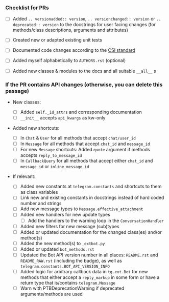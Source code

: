<!--
Hey! You're PRing? Cool! Please have a look at the below checklist. It's here to help both you and the maintainers to remember some aspects. Make sure to check out our contribution guide (https://github.com/python-telegram-bot/python-telegram-bot/blob/master/.github/CONTRIBUTING.rst).
-->

### Checklist for PRs

- [ ] Added `.. versionadded:: version`, `.. versionchanged:: version` or `.. deprecated:: version` to the docstrings for user facing changes (for methods/class descriptions, arguments and attributes)
- [ ] Created new or adapted existing unit tests
- [ ] Documented code changes according to the [CSI standard](https://standards.mousepawmedia.com/en/stable/csi.html)
- [ ] Added myself alphabetically to `AUTHORS.rst` (optional)
- [ ] Added new classes & modules to the docs and all suitable `__all__` s


### If the PR contains API changes (otherwise, you can delete this passage)

* New classes:
    - [ ] Added `self._id_attrs` and corresponding documentation
    - [ ] `__init__` accepts `api_kwargs` as kw-only

* Added new shortcuts:
    - [ ] In `Chat` & `User` for all methods that accept `chat/user_id`
    - [ ] In `Message` for all methods that accept `chat_id` and `message_id`
    - [ ] For new `Message` shortcuts: Added `quote` argument if methods accepts `reply_to_message_id`
    - [ ] In `CallbackQuery` for all methods that accept either `chat_id` and `message_id` or `inline_message_id`

* If relevant:

    - [ ] Added new constants at `telegram.constants` and shortcuts to them as class variables
    - [ ] Link new and existing constants in docstrings instead of hard coded number and strings
    - [ ] Add new message types to `Message.effective_attachment`
    - [ ] Added new handlers for new update types
      - [ ] Add the handlers to the warning loop in the `ConversationHandler`
    - [ ] Added new filters for new message (sub)types
    - [ ] Added or updated documentation for the changed class(es) and/or method(s)
    - [ ] Added the new method(s) to `_extbot.py`
    - [ ] Added or updated `bot_methods.rst`
    - [ ] Updated the Bot API version number in all places: `README.rst` and `README_RAW.rst` (including the badge), as well as `telegram.constants.BOT_API_VERSION_INFO`
    - [ ] Added logic for arbitrary callback data in `tg.ext.Bot` for new methods that either accept a `reply_markup` in some form or have a return type that is/contains `telegram.Message`
    - [ ] Warn with PTBDeprecationWarning if deprecated arguments/methods are used
